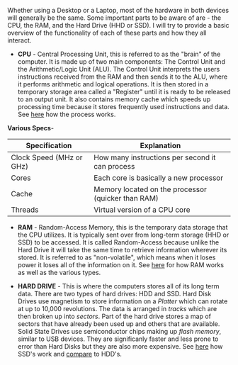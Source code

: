 

Whether using a Desktop or a Laptop, most of the hardware in both devices will generally be the same. Some important parts to be aware of are - the CPU, the RAM, and the Hard Drive (HHD or SSD). I will try to provide a basic overview of the functionality of each of these parts and how they all interact.

* **CPU** - Central Processing Unit, this is referred to as the "brain" of the computer. It is made up of two main components: The Control Unit and the Arithmetic/Logic Unit (ALU). The Control Unit interprets the users instructions received from the RAM and then sends it to the ALU, where it performs arithmetic and logical operations. It is then stored in a temporary storage area called a "Register" until it is ready to be released to an output unit. It also contains memory cache which speeds up processing time because it stores frequently used instructions and data. See [here](https://computer.howstuffworks.com/microprocessor.htm/printable) how the process works.

 **Various Specs**-

| Specification | Explanation |
|---------------|-------------|
| Clock Speed (MHz or GHz)|How many instructions per second it can process|
| Cores           |        Each core is basically a new processor     |
| Cache        |  Memory located on the processor (quicker than RAM)      |
| Threads    | Virtual version of a CPU core


* **RAM** - Random-Access Memory, this is the temporary data storage that the CPU utilizes. It is typically sent over from long-term storage (HHD or SSD) to be accessed. It is called Random-Access because unlike the Hard Drive it will take the same time to retrieve information wherever its stored. It is referred to as "non-volatile", which means when it loses power it loses all of the information on it. See [here](https://whatis.techtarget.com/reference/Fast-Guide-to-RAM) for how RAM works as well as the various types.

* **HARD DRIVE** - This is where the computers stores all of its long term data. There are two types of hard drives: HDD and SSD. Hard Disk Drives use magnetism to store information on a *Platter* which can rotate at up to 10,000 revolutions. The data is arranged in *tracks* which are then broken up into *sectors*. Part of the hard drive stores a map of sectors that have already been used up and others that are available. Solid State Drives use semiconductor chips making up *flash memory*, similar to USB devices. They are significanly faster and less prone to error than Hard Disks but they are also more expensive. See [here](https://computer.howstuffworks.com/solid-state-drive.htm/printable) how SSD's work and [compare](https://uk.pcmag.com/ssd/8061/ssd-vs-hdd-whats-the-difference) to HDD's.




